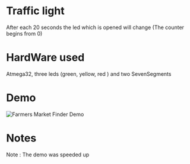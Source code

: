 # Traffic light
After each 20 seconds the led which is opened will change (The counter begins from 0)
# HardWare used
Atmega32, three leds (green, yellow, red ) and two SevenSegments
# Demo
![Farmers Market Finder Demo](Demo.gif)
# Notes
Note : The demo was speeded up


